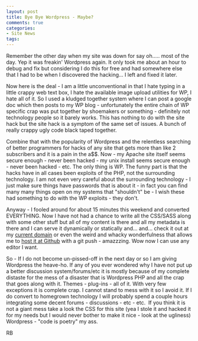 ```yaml
---
layout: post
title: Bye Bye Wordpress - Maybe?
comments: true
categories:
- Site News
tags:
---
```

Remember the other day when my site was down for say oh..... most of the day. Yep it was freakin' Wordpress again. It only took me about an hour to debug and fix but considering I do this for free and had somewhere else that I had to be when I discovered the hacking... I left and fixed it later.

Now here is the deal - I am a little unconventional in that I hate typing in a little crappy web text box, I hate the available image upload utilities for WP, I hate all of it. So I used a kludged together system where I can post a google doc which then posts to my WP blog - unfortunately the entire chain of WP specific crap was put together by shoemakers or something - definitely not technology people so it barely works. This has nothing to do with the site hack but the site hack is a symptom of the same set of issues. A bunch of really crappy ugly code black taped together.

Combine that with the popularity of Wordpress and the relentless searching of better programmers for hacks of any site that gets more than like 2 subscribers and it is a pain in the a$$. Now - my Apache site itself seems secure enough - never been hacked - my unix install seems secure enough - never been hacked - etc. The only thing is WP. The funny part is that the hacks have in all cases been exploits of the PHP, not the surrounding technology. I am not even very careful about the surrounding technology - I just make sure things have passwords that is about it - in fact you can find many many things open on my systems that "shouldn't" be - I wish these had something to do with the WP exploits - they don't.

Anyway - I fooled around for about 15 minutes this weekend and converted EVERYTHING. Now I have not had a chance to write all the CSS/SASS along with some other stuff but all of my content is there and all my metadata is there and I can serve it dynamically or statically and... and... check it out at my <a href="http://ruby.rwboyer.com/">current domain</a> or even the weird and whacky wonderfulness that allows me to <a href="http://rwboyer.github.com/">host it at Github</a> with a git push - amazzzing. Wow now I can use any editor I want.

So - If I do not become un-pissed-off in the next day or so I am giving Wordpress the heave-ho. If any of you ever wondered why I have not put up a better discussion system/forums/etc it is mostly because of my complete distaste for the mess of a disaster that is Wordpress PHP and all the crap that goes along with it. Themes - plug-ins - all of it. With very few exceptions it is complete crap. I cannot stand to mess with it so I avoid it. If I do convert to homegrown technology I will probably spend a couple hours integrating some decent forums - discussions - etc - etc.  If you think it is not a giant mess take a look the CSS for this site (yea I stole it and hacked it for my needs but I would never bother to make it nice - look at the ugliness) Wordpress - "code is poetry" my ass.

RB